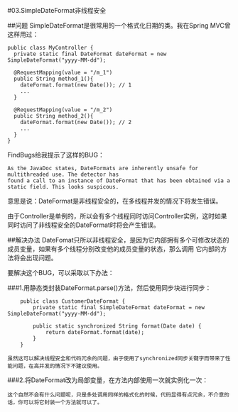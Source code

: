#03.SimpleDateFormat非线程安全

##问题
  SimpleDateFormat是很常用的一个格式化日期的类。我在Spring MVC曾这样用过：
    
    public class MyController {
      private static final DateFormat dateFormat = new SimpleDateFormat("yyyy-MM-dd");
      
      @RequestMapping(value = "/m_1")
      public String method_1(){
        dateFormat.format(new Date()); // 1
        ...
      }
      
      @RequestMapping(value = "/m_2")
      public String method_2(){
        dateFormat.format(new Date()); // 2
        ...
      }
    }
    
  FindBugs给我提示了这样的BUG：
  
    As the JavaDoc states, DateFormats are inherently unsafe for multithreaded use. The detector has 
    found a call to an instance of DateFormat that has been obtained via a static field. This looks suspicous.
  
  意思是说：DateFormat是非线程安全的，在多线程并发的情况下将发生错误。
  
  由于Controller是单例的，所以会有多个线程同时访问Controller实例，这时如果同时访问了非线程安全的DateFormat时将会产生错误。

##解决办法
  DateFomat只所以非线程安全，是因为它内部拥有多个可修改状态的成员变量，如果有多个线程分别改变他的成员变量的状态，那么调用
  它内部的方法将会出现问题。
  
  要解决这个BUG，可以采取以下办法：
  
###1.用静态类封装DateFormat.parse()方法，然后使用同步块进行同步：

		public class CustomerDateFormat {
			private static final SimpleDateFormat dateFormat = new SimpleDateFormat("yyyy-MM-dd");

			public static synchronized String format(Date date) {
				return dateFormat.format(date);
			}
		}
	
	虽然这可以解决线程安全和代码冗余的问题，由于使用了synchronized同步关键字而带来了性能问题，在高并发的情况下不建议使用。
		
###2.将DateFormat改为局部变量，在方法内部使用一次就实例化一次：
	
	这个自然不会有什么问题呢，只是多处调用同样的格式化的时候，代码显得有点冗余，不介意的话，你可以将它封装一个方法就可以了。
  
  
  
